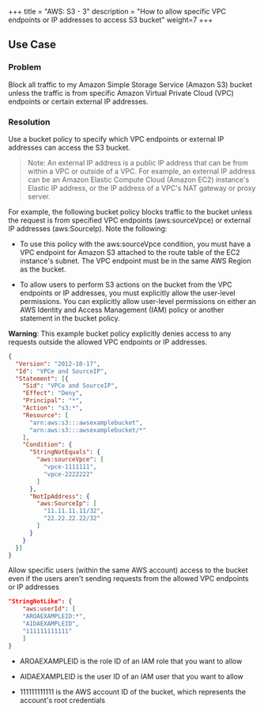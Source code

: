 +++
title = "AWS: S3 - 3"
description = "How to allow specific  VPC endpoints or IP addresses to access S3 bucket"
weight=7
+++

## Use Case

### Problem

Block all traffic to my Amazon Simple Storage Service (Amazon S3) bucket unless the traffic is from specific Amazon Virtual Private Cloud (VPC) endpoints or certain external IP addresses.



### Resolution

Use a bucket policy to specify which VPC endpoints or external IP addresses can access the S3 bucket.

> Note: An external IP address is a public IP address that can be from within a VPC or outside of a VPC. For example, an external IP address can be an Amazon Elastic Compute Cloud (Amazon EC2) instance's Elastic IP address, or the IP address of a VPC's NAT gateway or proxy server.

For example, the following bucket policy blocks traffic to the bucket unless the request is from specified VPC endpoints (aws:sourceVpce) or external IP addresses (aws:SourceIp). Note the following:

* To use this policy with the aws:sourceVpce condition, you must have a VPC endpoint for Amazon S3 attached to the route table of the EC2 instance's subnet. The VPC endpoint must be in the same AWS Region as the bucket.

* To allow users to perform S3 actions on the bucket from the VPC endpoints or IP addresses, you must explicitly allow the user-level permissions. You can explicitly allow user-level permissions on either an AWS Identity and Access Management (IAM) policy or another statement in the bucket policy.


__Warning__: This example bucket policy explicitly denies access to any requests outside the allowed VPC endpoints or IP addresses.


```json
{
  "Version": "2012-10-17",
  "Id": "VPCe and SourceIP",
  "Statement": [{
    "Sid": "VPCe and SourceIP",
    "Effect": "Deny",
    "Principal": "*",
    "Action": "s3:*",
    "Resource": [
      "arn:aws:s3:::awsexamplebucket",
      "arn:aws:s3:::awsexamplebucket/*"
    ],
    "Condition": {
      "StringNotEquals": {
        "aws:sourceVpce": [
          "vpce-1111111",
          "vpce-2222222"
        ]
      },
      "NotIpAddress": {
        "aws:SourceIp": [
          "11.11.11.11/32",
          "22.22.22.22/32"
        ]
      }
    }
  }]
}
```


Allow specific users (within the same AWS account) access to the bucket even if the users aren't sending requests from the allowed VPC endpoints or IP addresses



```json
"StringNotLike": {
    "aws:userId": [
    "AROAEXAMPLEID:*",
    "AIDAEXAMPLEID",
    "111111111111"
    ]
}
```

* AROAEXAMPLEID is the role ID of an IAM role that you want to allow
  
* AIDAEXAMPLEID is the user ID of an IAM user that you want to allow

* 111111111111 is the AWS account ID of the bucket, which represents the account's root credentials